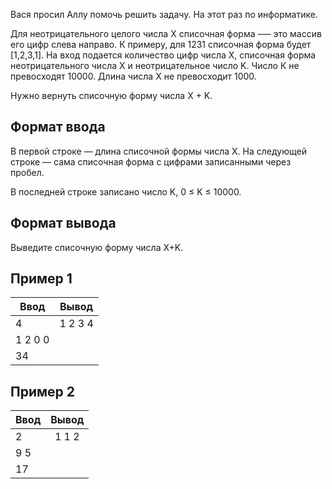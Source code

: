 Вася просил Аллу помочь решить задачу. На этот раз по информатике.

Для неотрицательного целого числа X списочная форма –— это массив его цифр слева направо. К примеру, для 1231 списочная форма будет [1,2,3,1]. На вход подается количество цифр числа Х, списочная форма неотрицательного числа Х и неотрицательное число K. Число К не превосходят 10000. Длина числа Х не превосходит 1000.

Нужно вернуть списочную форму числа X + K.

## Формат ввода
В первой строке — длина списочной формы числа X. На следующей строке — сама списочная форма с цифрами записанными через пробел.

В последней строке записано число K, 0 ≤ K ≤ 10000.

## Формат вывода
Выведите списочную форму числа X+K.

## Пример 1
| Ввод                           | Вывод              | 
| -------------------------------|:------------------:|
| 4                              | 1 2 3 4            | 
| 1 2 0 0                        |                    | 
| 34                             |                    | 

## Пример 2
| Ввод                           | Вывод              | 
| -------------------------------|:------------------:|
| 2                              | 1 1 2              |
| 9 5                            |                    | 
| 17                             |                    | 
